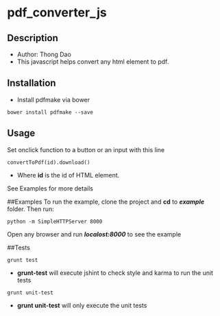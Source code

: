 # pdf_converter_js

## Description
* Author: Thong Dao
* This javascript helps convert any html element to pdf.

## Installation
* Install pdfmake via bower

```
bower install pdfmake --save
```

## Usage
Set onclick function to a button or an input with this line
```
convertToPdf(id).download()
```
* Where **id** is the id of HTML element.

See Examples for more details

##Examples
To run the example, clone the project and **cd** to ***example*** folder. Then run:

```
python -m SimpleHTTPServer 8000
```

Open any browser and run ***localost:8000*** to see the example

##Tests

```
grunt test
```
* **grunt-test** will execute jshint to check style and karma to run the unit tests

```
grunt unit-test
```

* **grunt unit-test** will only execute the unit tests


